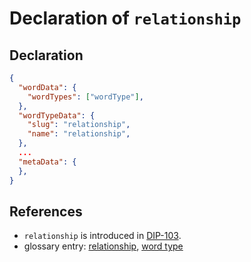 # Declaration of `relationship`

## Declaration

```json
{
  "wordData": {
    "wordTypes": ["wordType"],
  },
  "wordTypeData": {
    "slug": "relationship",
    "name": "relationship",
  },
  ...
  "metaData": {
  },
}
```

## References

- `relationship` is introduced in [DIP-103](../103.md).
- glossary entry: [relationship](../../../glossary/relationship.md), [word type](../../../glossary/wordType.md)
